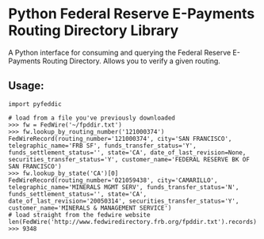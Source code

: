 # Python Federal Reserve E-Payments Routing Directory Library

A Python interface for consuming and querying the Federal Reserve E-Payments
Routing Directory. Allows you to verify a given routing.

## Usage:

    import pyfeddic

    # load from a file you've previously downloaded
    >>> fw = FedWire('~/fpddir.txt')
    >>> fw.lookup_by_routing_number('121000374')
    FedWireRecord(routing_number='121000374', city='SAN FRANCISCO', telegraphic_name='FRB SF', funds_transfer_status='Y', funds_settlement_status='', state='CA', date_of_last_revision=None, securities_transfer_status='Y', customer_name='FEDERAL RESERVE BK OF SAN FRANCISCO')
    >>> fw.lookup_by_state('CA')[0]
    FedWireRecord(routing_number='021059438', city='CAMARILLO', telegraphic_name='MINERALS MGMT SERV', funds_transfer_status='N', funds_settlement_status='', state='CA', date_of_last_revision='20050314', securities_transfer_status='Y', customer_name='MINERALS & MANAGEMENT SERVICE')
    # load straight from the fedwire website
    len(FedWire('http://www.fedwiredirectory.frb.org/fpddir.txt').records)
    >>> 9348